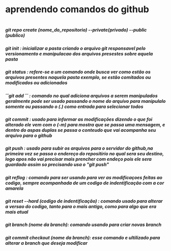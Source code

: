 #

<h1>aprendendo comandos do github</h1>

#
<h5>git repo create (nome_do_repositorio) --private(privado) --public (publico)</h5>
<h5>git init   : inicializar a pasta criando o arquivo git responsavel pelo versionamento e manipulacao dos arquivos presestes sobre aquela pasta</h5>
<h5>git status : refere-se a um comando onde busca ver como estão os arquivos presentes naquela pasta exemplo, se estão comitados ou modificados ou adicionados </h5>
<h5>´´´git add ´´´   : comando no qual adiciona arquivos a serem manipulados geralmente pode ser usado passando o nome do arquivo para manipulalo somente ou passando o (.) como entrada para selecionar todos</h5>
<h5>git commit : usado para informar as modificações dizendo o que foi alterado  ele vem com o (-m) para mostra que se passa uma mensagem, e dentro do aspas duplas se passa o conteudo que vai acompanha seu arquivo para o github </h5>
<h5>git push   : usado para subir os arquivos para o servidor do github,na primeira vez se passa o endereço do repositirio no qual sera seu destino, logo apos não vai precisar mais prencher com endeço pois ele sera guardado assim so precisando usa o "git push"</h5>
<h5>git reflog : comando para ser usando para ver as modificaçoes feitas ao codigo, sempre acompanhada de um codigo de indentificação com a cor amarela</h5>
<h5>git reset --hard (codigo de indentificação) : comando usado para alterar a versao do codigo, tanto para o mais antigo, como para algo que era mais atual </h5>
<h5>git branch (nome da branch): comando usando para criar novas branch </h5>
<h5>git commit checkout (nome da branch): esse comando e ultilizado para alterar a branch que deseja modificar</h5>
